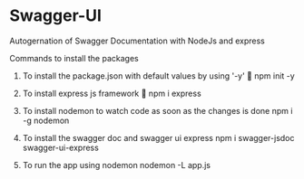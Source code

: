 # Swagger-UI

Autogernation of Swagger Documentation with NodeJs and express

Commands to install the packages

1. To install the package.json with default values by using '-y'
   🦖 npm init -y
   
2. To install express js framework 
   🦖 npm i express
   
3. To install nodemon to watch code as soon as the changes is done
   npm i -g nodemon
   
4. To install the swagger doc and swagger ui express
   npm i swagger-jsdoc swagger-ui-express
   
5. To run the app using nodemon
   nodemon -L app.js
